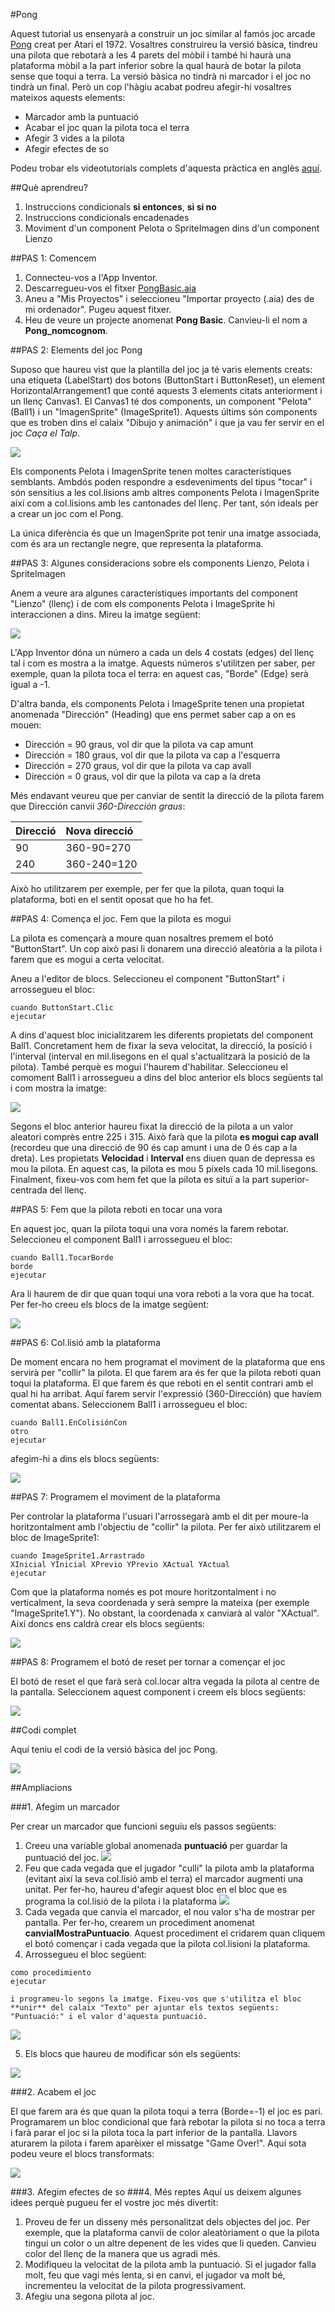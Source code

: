 #Pong


Aquest tutorial us ensenyarà a construir un joc similar al famós joc arcade [Pong](http://www.ponggame.org/) creat per Atari el 1972. Vosaltres construireu la versió bàsica, tindreu una pilota que rebotarà a les 4 parets del mòbil i també hi haurà una plataforma mòbil a la part inferior sobre la qual haurà de botar la pilota sense que toqui a terra. La versió bàsica no tindrà ni marcador i el joc no tindrà un final. Però un cop l'hàgiu acabat podreu afegir-hi vosaltres mateixos aquests elements:

* Marcador amb la puntuació
* Acabar el joc quan la pilota toca el terra
* Afegir 3 vides a la pilota
* Afegir efectes de so


 Podeu trobar els videotutorials complets d'aquesta pràctica en anglès [aquí](http://www.appinventor.org/content/CourseInABox/drawAnimate/PongTutorial).





##Què aprendreu?

1. Instruccions condicionals **si entonces**, **si si no**
2. Instruccions condicionals encadenades
3. Moviment d'un component Pelota o SpriteImagen dins d'un component Lienzo



##PAS 1: Comencem

1. Connecteu-vos a l'App Inventor.
2. Descarregueu-vos el fitxer [PongBasic.aia](https://github.com/mdosil/AppInventor/blob/master/aia/PongBasic.aia)
3. Aneu a "Mis Proyectos" i seleccioneu "Importar proyecto (.aia) des de mi ordenador". Pugeu aquest fitxer.
4. Heu de veure un projecte anomenat **Pong Basic**. Canvieu-li el nom a **Pong_nomcognom**.


##PAS 2: Elements del joc Pong

Suposo que haureu vist que la plantilla del joc ja té varis elements creats: una etiqueta (LabelStart) dos botons (ButtonStart i ButtonReset), un element HorizontalArrangement1 que conté aquests 3 elements citats anteriorment i un llenç Canvas1. El Canvas1 té dos components, un component "Pelota" (Ball1) i un "ImagenSprite" (ImageSprite1). Aquests últims són components que es troben dins el calaix "Dibujo y animación" i que ja vau fer servir en el joc *Caça el Talp*.


![](img/pong_1_4.png)

Els components Pelota i ImagenSprite tenen moltes característiques semblants. Ambdós poden respondre a esdeveniments del tipus "tocar" i són sensitius a les col.lisions amb altres components Pelota i ImagenSprite així com a col.lisions amb les cantonades del llenç. Per tant, són ideals per a crear un joc com el Pong.

La única diferència és que un ImagenSprite pot tenir una imatge associada, com és ara un rectangle negre, que representa la plataforma.

##PAS 3: Algunes consideracions sobre els components Lienzo, Pelota i SpriteImagen

Anem a veure ara algunes característiques importants del component "Lienzo" (llenç) i de com els components Pelota i ImageSprite hi interaccionen a dins. Mireu la imatge següent:

![](img/pong_2_4.png)

L'App Inventor dóna un número a cada un dels 4 costats (edges) del llenç tal i com es mostra a la imatge. Aquests números s'utilitzen per saber, per exemple, quan la pilota toca el terra: en aquest cas, "Borde" (Edge) serà igual a -1.

D'altra banda, els components Pelota i ImageSprite tenen una propietat anomenada "Dirección" (Heading) que ens permet saber cap a on es mouen:

* Dirección = 90 graus, vol dir que la pilota va cap amunt
* Dirección = 180 graus, vol dir que la pilota va cap a l'esquerra
* Dirección = 270 graus, vol dir que la pilota va cap avall
* Dirección = 0 graus, vol dir que la pilota va cap a la dreta

Més endavant veureu que per canviar de sentit la direcció de la pilota farem que Dirección canvii *360-Dirección graus*:

| Direcció  | Nova direcció  |
| :-------- | :------------- |
| 90        | 360-90=270     |
| 240       | 360-240=120    |

Això ho utilitzarem per exemple, per fer que la pilota, quan toqui la plataforma, boti en el sentit oposat que ho ha fet.

##PAS 4: Comença el joc. Fem que la pilota es mogui

La pilota es començarà a moure quan nosaltres premem el botó "ButtonStart". Un cop això pasi li donarem una direcció aleatòria a la pilota i farem que es mogui a certa velocitat.

Aneu a l'editor de blocs. Seleccioneu el component "ButtonStart" i arrossegueu el bloc:

```
cuando ButtonStart.Clic
ejecutar
```

A dins d'aquest bloc inicialitzarem les diferents propietats del component Ball1. Concretament hem de fixar la seva velocitat, la direcció, la posició i l'interval (interval en mil.lisegons en el qual s'actualitzarà la posició de la pilota). També perquè es mogui l'haurem d'habilitar. Seleccioneu el comoment Ball1 i arrossegueu a dins del bloc anterior els blocs següents tal i com mostra la imatge:

![](img/pong_3_4.png)

Segons el bloc anterior haureu fixat la direcció de la pilota a un valor aleatori comprès entre 225 i 315. Això farà que la pilota **es mogui cap avall** (recordeu que una direcció de 90 és cap amunt i una de 0 és cap a la dreta). Les propietats **Velocidad** i **Interval** ens diuen quan de depressa es mou la pilota. En aquest cas, la pilota es mou 5 píxels cada 10 mil.lisegons. Finalment, fixeu-vos com hem fet que la pilota es situï a la part superior-centrada del llenç.

##PAS 5: Fem que la pilota reboti en tocar una vora

En aquest joc, quan la pilota toqui una vora només la farem rebotar. Seleccioneu el component Ball1 i arrossegueu el bloc:

```
cuando Ball1.TocarBorde
borde
ejecutar
```

Ara li haurem de dir que quan toqui una vora reboti a la vora que ha tocat. Per fer-ho creeu els blocs de la imatge següent:


![](img/pong_4_4.png)

##PAS 6: Col.lisió amb la plataforma

De moment encara no hem programat el moviment de la plataforma que ens servirà per "collir" la pilota. El que farem ara és fer que la pilota reboti quan toqui la plataforma. El que farem és que reboti en el sentit contrari amb el qual hi ha arribat. Aquí farem servir l'expressió (360-Dirección) que havíem comentat abans. Seleccionem Ball1 i arrossegueu el bloc:

```
cuando Ball1.EnColisiónCon
otro
ejecutar
```

afegim-hi a dins els blocs següents:

![](img/pong_5_4.png)

##PAS 7: Programem el moviment de la plataforma

Per controlar la plataforma l'usuari l'arrossegarà amb el dit per moure-la horitzontalment amb l'objectiu de "collir" la pilota. Per fer això utilitzarem el bloc de ImageSprite1:

```
cuando ImageSprite1.Arrastrado
XInicial YInicial XPrevio YPrevio XActual YActual
ejecutar
```
Com que la plataforma només es pot moure horitzontalment i no verticalment, la seva coordenada y serà sempre la mateixa (per exemple "ImageSprite1.Y"). No obstant, la coordenada x canviarà al valor "XActual". Així doncs ens caldrà crear els blocs següents:


![](img/pong_6_4.png)


##PAS 8: Programem el botó de reset per tornar a començar el joc

El botó de reset el que farà serà col.locar altra vegada la pilota al centre de la pantalla. Seleccionem aquest component i creem els blocs següents:

![](img/pong_7_4.png)


##Codi complet

Aquí teniu el codi de la versió bàsica del joc Pong.

![](img/pong_8_4.png)

##Ampliacions

###1. Afegim un marcador

Per crear un marcador que funcioni seguiu els passos següents:

1. Creeu una variable global anomenada **puntuació** per guardar la puntuació del joc.
![](img/pong_9_4.png)
2. Feu que cada vegada que el jugador "culli" la pilota amb la plataforma (evitant així la seva col.lisió amb el terra) el marcador augmenti una unitat. Per fer-ho, haureu d'afegir aquest bloc en el bloc que es programa la col.lisió de la pilota i la plataforma
![](img/pong_10_4.png)
3. Cada vegada que canvia el marcador, el nou valor s'ha de mostrar per pantalla. Per fer-ho, crearem un procediment anomenat **canviaIMostraPuntuacio**. Aquest procediment el cridarem quan cliquem el botó començar i cada vegada que la pilota col.lisioni la plataforma.
4. Arrossegueu el bloc següent:
```
como procedimiento
ejecutar
```

    i programeu-lo segons la imatge. Fixeu-vos que s'utilitza el bloc **unir** del calaix "Texto" per ajuntar els textos següents: "Puntuació:" i el valor d'aquesta puntuació.

![](img/pong_11_4.png)

5. Els blocs que haureu de modificar són els següents:

![](img/pong_12_4.png)

###2. Acabem el joc

El que farem ara és que quan la pilota toqui a terra (Borde=-1) el joc es pari. Programarem un bloc condicional que farà rebotar la pilota si no toca a terra i farà parar el joc si la pilota toca la part inferior de la pantalla. Llavors aturarem la pilota i farem aparèixer el missatge "Game Over!". Aquí sota podeu veure el blocs transformats:

![](img/pong_13_4.png)

###3. Afegim efectes de so
###4. Més reptes
Aquí us deixem algunes idees perquè pugueu fer el vostre joc més divertit:

1. Proveu de fer un disseny més personalitzat dels objectes del joc. Per exemple, que la plataforma canvii de color aleatòriament o que la pilota tingui un color o un altre depenent de les vides que li queden. Canvieu color del llenç de la manera que us agradi més.
2. Modifiqueu la velocitat de la pilota amb la puntuació. Si el jugador falla molt, feu que vagi més lenta, si en canvi, el jugador va molt bé, incrementeu la velocitat de la pilota progressivament.
3. Afegiu una segona pilota al joc.
